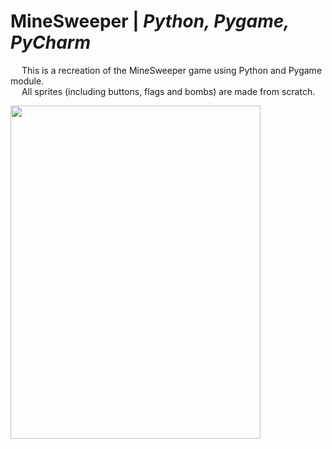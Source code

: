 # MineSweeper | _Python, Pygame, PyCharm_

&emsp; This is a recreation of the MineSweeper game using Python and Pygame module. <br />
&emsp; All sprites (including buttons, flags and bombs) are made from scratch. <br />

<p>
  <img align = "left" width="400" height="533" src="">
</p>



